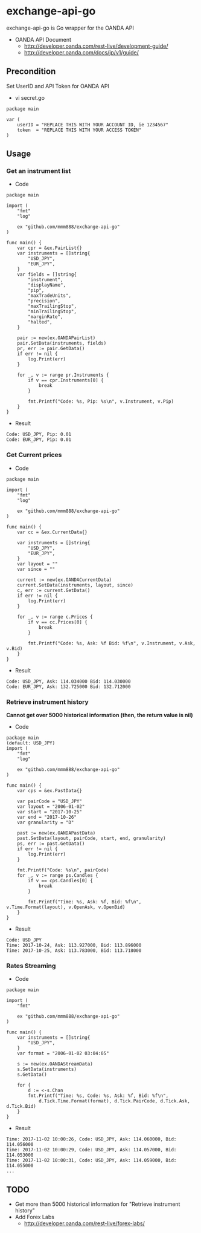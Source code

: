 # exchange-api-go

exchange-api-go is Go wrapper for the OANDA API

* OANDA API Document
  * http://developer.oanda.com/rest-live/development-guide/
  * http://developer.oanda.com/docs/jp/v1/guide/

## Precondition

Set UserID and API Token for OANDA API

* vi secret.go

~~~
package main

var (
    userID = "REPLACE THIS WITH YOUR ACCOUNT ID, ie 1234567"
    token  = "REPLACE THIS WITH YOUR ACCESS TOKEN"
)
~~~

## Usage

### Get an instrument list

* Code

~~~
package main

import (
    "fmt"
    "log"

    ex "github.com/mmm888/exchange-api-go"
)

func main() {
    var cpr = &ex.PairList{}
    var instruments = []string{
        "USD_JPY",
        "EUR_JPY",
    }
    var fields = []string{
        "instrument",
        "displayName",
        "pip",
        "maxTradeUnits",
        "precision",
        "maxTrailingStop",
        "minTrailingStop",
        "marginRate",
        "halted",
    }

    pair := new(ex.OANDAPairList)
    pair.SetData(instruments, fields)
    pr, err := pair.GetData()
    if err != nil {
        log.Print(err)
    }

    for _, v := range pr.Instruments {
        if v == cpr.Instruments[0] {
            break
        }

        fmt.Printf("Code: %s, Pip: %s\n", v.Instrument, v.Pip)
    }
}
~~~

* Result

~~~
Code: USD_JPY, Pip: 0.01
Code: EUR_JPY, Pip: 0.01
~~~

### Get Current prices

* Code

~~~
package main

import (
    "fmt"
    "log"

    ex "github.com/mmm888/exchange-api-go"
)

func main() {
    var cc = &ex.CurrentData{}

    var instruments = []string{
        "USD_JPY",
        "EUR_JPY",
    }
    var layout = ""
    var since = ""

    current := new(ex.OANDACurrentData)
    current.SetData(instruments, layout, since)
    c, err := current.GetData()
    if err != nil {
        log.Print(err)
    }

    for _, v := range c.Prices {
        if v == cc.Prices[0] {
            break
        }

        fmt.Printf("Code: %s, Ask: %f Bid: %f\n", v.Instrument, v.Ask, v.Bid)
    }
}
~~~

* Result

~~~
Code: USD_JPY, Ask: 114.034000 Bid: 114.030000
Code: EUR_JPY, Ask: 132.725000 Bid: 132.712000
~~~

### Retrieve instrument history

**Cannot get over 5000 historical information (then, the return value is nil)**

* Code

~~~
package main
(default: USD_JPY)
import (
    "fmt"
    "log"

    ex "github.com/mmm888/exchange-api-go"
)

func main() {
    var cps = &ex.PastData{}

    var pairCode = "USD_JPY"
    var layout = "2006-01-02"
    var start = "2017-10-25"
    var end = "2017-10-26"
    var granularity = "D"

    past := new(ex.OANDAPastData)
    past.SetData(layout, pairCode, start, end, granularity)
    ps, err := past.GetData()
    if err != nil {
        log.Print(err)
    }

    fmt.Printf("Code: %s\n", pairCode)
    for _, v := range ps.Candles {
        if v == cps.Candles[0] {
            break
        }

        fmt.Printf("Time: %s, Ask: %f, Bid: %f\n", v.Time.Format(layout), v.OpenAsk, v.OpenBid)
    }
}
~~~

* Result

~~~
Code: USD_JPY
Time: 2017-10-24, Ask: 113.927000, Bid: 113.896000
Time: 2017-10-25, Ask: 113.783000, Bid: 113.718000
~~~

### Rates Streaming

* Code

~~~
package main

import (
	"fmt"

	ex "github.com/mmm888/exchange-api-go"
)

func main() {
	var instruments = []string{
		"USD_JPY",
	}
	var format = "2006-01-02 03:04:05"

	s := new(ex.OANDAStreamData)
	s.SetData(instruments)
	s.GetData()

	for {
		d := <-s.Chan
		fmt.Printf("Time: %s, Code: %s, Ask: %f, Bid: %f\n",
			d.Tick.Time.Format(format), d.Tick.PairCode, d.Tick.Ask, d.Tick.Bid)
	}
}
~~~

* Result

~~~
Time: 2017-11-02 10:00:26, Code: USD_JPY, Ask: 114.060000, Bid: 114.056000
Time: 2017-11-02 10:00:29, Code: USD_JPY, Ask: 114.057000, Bid: 114.053000
Time: 2017-11-02 10:00:31, Code: USD_JPY, Ask: 114.059000, Bid: 114.055000
...
~~~

## TODO

* Get more than 5000 historical information for "Retrieve instrument history"
* Add Forex Labs
  * http://developer.oanda.com/rest-live/forex-labs/

